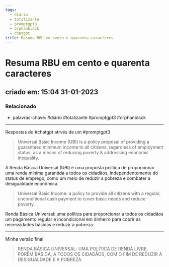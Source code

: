 ```yaml
---
tags:
  - diário
  - totalizante
  - promptgpt3
  - orphanblack
  - chatgpt
title: Resuma RBU em cento e quarenta caracteres
---
```


# Resuma RBU em cento e quarenta caracteres

## criado em: 15:04 31-01-2023

### Relacionado

- palavras-chave: #diário #totalizante #promptgpt3 #orphanblack

---

Respostas do #chatgpt atrvés de um #promptgpt3 

>

>Universal Basic Income (UBI) is a policy proposal of providing a guaranteed minimum income to all citizens, regardless of employment status, as a means of reducing poverty & addressing economic inequality.

A Renda Básica Universal (UBI) é uma proposta política de proporcionar uma renda mínima garantida a todos os cidadãos, independentemente do status de emprego, como um meio de reduzir a pobreza e combater a desigualdade econômica.

>Universal Basic Income: a policy to provide all citizens with a regular, unconditional cash payment to cover basic needs and reduce poverty.

Renda Básica Universal: uma política para proporcionar a todos os cidadãos um pagamento regular e incondicional em dinheiro para cobrir as necessidades básicas e reduzir a pobreza.

---

Minha versão final

>RENDA BÁSICA UNIVERSAL: UMA POLÍTICA DE RENDA LIVRE, PORÉM BÁSICA, A TODOS OS CIDADÃOS, COM O FIM DE REDUZIR A DESIGUALDADE E A POBREZA.